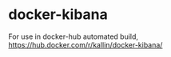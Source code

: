 # docker-kibana

For use in docker-hub automated build, https://hub.docker.com/r/kallin/docker-kibana/

